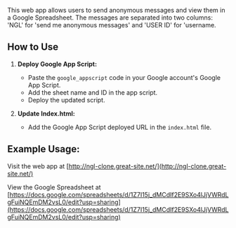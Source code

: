 This web app allows users to send anonymous messages and view them in a Google Spreadsheet. The messages are separated into two columns: 'NGL' for 'send me anonymous messages' and 'USER ID' for 'username.

## How to Use

1. **Deploy Google App Script:**

    - Paste the `google_appscript` code in your Google account's Google App Script.
    - Add the sheet name and ID in the app script.
    - Deploy the updated script.

3. **Update Index.html:**

    - Add the Google App Script deployed URL in the `index.html` file.

## Example Usage:

Visit the web app at [http://ngl-clone.great-site.net/](http://ngl-clone.great-site.net/)

View the Google Spreadsheet at [https://docs.google.com/spreadsheets/d/1Z7I15j_dMCdIf2E9SXo4lJjVWRdLgFuiNQEmDM2vsL0/edit?usp=sharing](https://docs.google.com/spreadsheets/d/1Z7I15j_dMCdIf2E9SXo4lJjVWRdLgFuiNQEmDM2vsL0/edit?usp=sharing)
